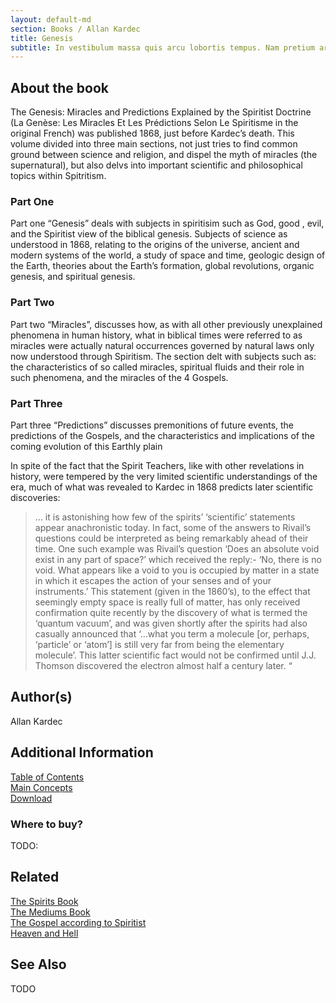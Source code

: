 ```yaml
---
layout: default-md
section: Books / Allan Kardec
title: Genesis
subtitle: In vestibulum massa quis arcu lobortis tempus. Nam pretium arcu in odio vulputate luctus.
---
```


## About the book

The Genesis: Miracles and Predictions Explained by the Spiritist Doctrine (La Genèse: Les Miracles Et Les Prédictions Selon Le Spiritisme in the original French) was published 1868, just before Kardec’s death. This volume divided into three main sections, not just tries to find common ground between science and religion, and dispel the myth of miracles (the supernatural), but also delvs into important scientific and philosophical topics within Spitritism.

### Part One
Part one “Genesis” deals with subjects in spiritisim such as God, good , evil, and the Spiritist view of the biblical genesis. Subjects of science as understood in 1868, relating to the origins of the universe, ancient and modern systems of the world, a study of space and time, geologic design of the Earth, theories about the Earth’s formation, global revolutions, organic genesis, and spiritual genesis.

### Part Two
Part two “Miracles”, discusses how, as with all other previously unexplained phenomena in human history, what in biblical times were referred to as miracles were actually natural occurrences governed by natural laws only now understood through Spiritism. The section delt with subjects such as: the characteristics of so called miracles, spiritual fluids and their role in such phenomena, and the miracles of the 4 Gospels.

### Part Three
Part three “Predictions” discusses premonitions of future events, the predictions of the Gospels, and the characteristics and implications of the coming evolution of this Earthly plain

In spite of the fact that the Spirit Teachers, like with other revelations in history, were tempered by the very limited scientific understandings of the era, much of what was revealed to Kardec in 1868 predicts later scientific discoveries:

> … it is astonishing how few of the spirits’ ‘scientific’ statements appear anachronistic today. In fact, some of the answers to Rivail’s questions could be interpreted as being remarkably ahead of their time. One such example was Rivail’s question ‘Does an absolute void exist in any part of space?’ which received the reply:- ‘No, there is no void. What appears like a void to you is occupied by matter in a state in which it escapes the action of your senses and of your instruments.’ This statement (given in the 1860’s), to the effect that seemingly empty space is really full of matter, has only received confirmation quite recently by the discovery of what is termed the ‘quantum vacuum’, and was given shortly after the spirits had also casually announced that ‘…what you term a molecule [or, perhaps, ‘particle’ or ‘atom’] is still very far from being the elementary molecule’. This latter scientific fact would not be confirmed until J.J. Thomson discovered the electron almost half a century later. “ 


## Author(s)
Allan Kardec


## Additional Information
[Table of Contents](contents)  
[Main Concepts](concepts)  
[Download]()  

### Where to buy?
TODO:

## Related

[The Spirits Book]()  
[The Mediums Book]()  
[The Gospel according to Spiritist]()  
[Heaven and Hell]()  


## See Also

TODO